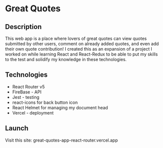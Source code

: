 # Great Quotes

## Description
This web app is a place where lovers of great quotes can view quotes submitted by other users, comment on already added quotes, and even add their own quote contribution! I created this as an expansion of a project I worked on while learning React and React-Redux to be able to put my skills to the test and solidify my knowledge in these technologies.

## Technologies 
- React Router v5
- FireBase - API
- Jest - testing
- react-icons for back button icon
- React Helmet for managing my document head
- Vercel - deployment

## Launch
Visit this site: great-quotes-app-react-router.vercel.app
